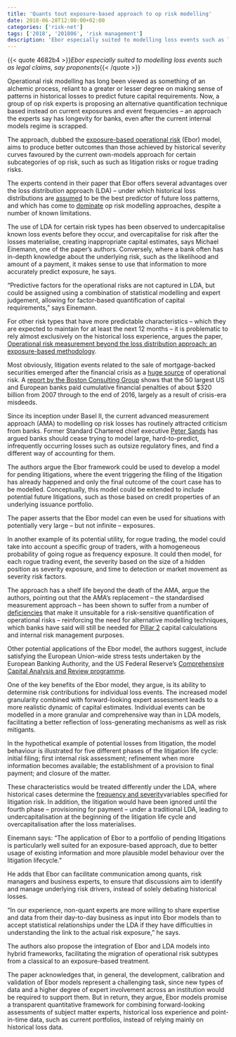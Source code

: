 ```yaml
---
title: 'Quants tout exposure-based approach to op risk modelling'
date: 2018-06-28T12:00:00+02:00
categories: ['risk-net']
tags: ['2018', '201806', 'risk management']
description: 'Ebor especially suited to modelling loss events such as legal claims, say proponents'
---
```


{{< quote 4682b4 >}}_Ebor especially suited to modelling loss events such as legal claims, say proponents_{{< /quote >}}

Operational risk modelling has long been viewed as something of an alchemic process, reliant to a greater or lesser degree on making sense of patterns in historical losses to predict future capital requirements. Now, a group of op risk experts is proposing an alternative quantification technique based instead on current exposures and event frequencies – an approach the experts say has longevity for banks, even after the current internal models regime is scrapped.

The approach, dubbed the [exposure-based operational risk](https://www.risk.net/journal-of-operational-risk/5603216/operational-risk-measurement-beyond-the-loss-distribution-approach-an-exposure-based-methodology) (Ebor) model, aims to produce better outcomes than those achieved by historical severity curves favoured by the current own-models approach for certain subcategories of op risk, such as such as litigation risks or rogue trading risks.

The experts contend in their paper that Ebor offers several advantages over the loss distribution approach (LDA) – under which historical loss distributions are [assumed](http://www.risk.net/risk-management/5712301/has-op-risk-capital-peaked-for-us-banks) to be the best predictor of future loss patterns, and which has come to [dominate](http://www.risk.net/comment/5362691/how-to-save-op-risk-modelling) op risk modelling approaches, despite a number of known limitations.

The use of LDA for certain risk types has been observed to undercapitalise known loss events before they occur, and overcapitalise for risk after the losses materialise, creating inappropriate capital estimates, says Michael Einemann, one of the paper’s authors. Conversely, where a bank often has in-depth knowledge about the underlying risk, such as the likelihood and amount of a payment, it makes sense to use that information to more accurately predict exposure, he says.

“Predictive factors for the operational risks are not captured in LDA, but could be assigned using a combination of statistical modelling and expert judgement, allowing for factor-based quantification of capital requirements,” says Einemann.

For other risk types that have more predictable characteristics – which they are expected to maintain for at least the next 12 months – it is problematic to rely almost exclusively on the historical loss experience, argues the paper, [Operational risk measurement beyond the loss distribution approach: an exposure-based methodology](https://www.risk.net/journal-of-operational-risk/5603216/operational-risk-measurement-beyond-the-loss-distribution-approach-an-exposure-based-methodology).

Most obviously, litigation events related to the sale of mortgage-backed securities emerged after the financial crisis as a [huge source](https://www.risk.net/topics/mortgage-backed-securities-mbs) of operational risk. A [report by the Boston Consulting Group](http://image-src.bcg.com/BCG_COM/BCG-Staying-the-Course-in-Banking-Mar-2017_tcm9-146794.pdf) shows that the 50 largest US and European banks paid cumulative financial penalties of about $320 billion from 2007 through to the end of 2016, largely as a result of crisis-era misdeeds.

Since its inception under Basel II, the current advanced measurement approach (AMA) to modelling op risk losses has routinely attracted criticism from banks. Former Standard Chartered chief executive [Peter Sands](http://www.risk.net/risk-management/operational-risk/4538321/scrap-absurd-op-risk-rwa-framework-says-sands) has argued banks should cease trying to model large, hard-to-predict, infrequently occurring losses such as outsize regulatory fines, and find a different way of accounting for them.

The authors argue the Ebor framework could be used to develop a model for pending litigations, where the event triggering the filing of the litigation has already happened and only the final outcome of the court case has to be modelled. Conceptually, this model could be extended to include potential future litigations, such as those based on credit properties of an underlying issuance portfolio.

The paper asserts that the Ebor model can even be used for situations with potentially very large – but not infinite – exposures.

In another example of its potential utility, for rogue trading, the model could take into account a specific group of traders, with a homogeneous probability of going rogue as frequency exposure. It could then model, for each rogue trading event, the severity based on the size of a hidden position as severity exposure, and time to detection or market movement as severity risk factors.

The approach has a shelf life beyond the death of the AMA, argue the authors, pointing out that the AMA’s replacement – the standardised measurement approach – has been shown to suffer from a number of [deficiencies](http://www.risk.net/risk/news/2479988/sma-s-data-shortfalls-make-op-risk-review-a-must) that make it unsuitable for a risk-sensitive quantification of operational risks – reinforcing the need for alternative modelling techniques, which banks have said will still be needed for [Pillar 2](http://www.risk.net/risk-management/5403881/op-risk-modelling-to-survive-move-to-sma) capital calculations and internal risk management purposes.

Other potential applications of the Ebor model, the authors suggest, include satisfying the European Union-wide stress tests undertaken by the European Banking Authority, and the US Federal Reserve’s [Comprehensive Capital Analysis and Review programme](https://www.risk.net/topics/comprehensive-capital-analysis-and-review-ccar).

One of the key benefits of the Ebor model, they argue, is its ability to determine risk contributions for individual loss events. The increased model granularity combined with forward-looking expert assessment leads to a more realistic dynamic of capital estimates. Individual events can be modelled in a more granular and comprehensive way than in LDA models, facilitating a better reflection of loss-generating mechanisms as well as risk mitigants.

In the hypothetical example of potential losses from litigation, the model behaviour is illustrated for five different phases of the litigation life cycle: initial filing; first internal risk assessment; refinement when more information becomes available; the establishment of a provision to final payment; and closure of the matter.

These characteristics would be treated differently under the LDA, where historical cases determine the [frequency and severity](http://www.risk.net/risk-management/5712301/has-op-risk-capital-peaked-for-us-banks)variables specified for litigation risk. In addition, the litigation would have been ignored until the fourth phase – provisioning for payment – under a traditional LDA, leading to undercapitalisation at the beginning of the litigation life cycle and overcapitalisation after the loss materialises.

Einemann says: “The application of Ebor to a portfolio of pending litigations is particularly well suited for an exposure-based approach, due to better usage of existing information and more plausible model behaviour over the litigation lifecycle.”

He adds that Ebor can facilitate communication among quants, risk managers and business experts, to ensure that discussions aim to identify and manage underlying risk drivers, instead of solely debating historical losses.

“In our experience, non-quant experts are more willing to share expertise and data from their day-to-day business as input into Ebor models than to accept statistical relationships under the LDA if they have difficulties in understanding the link to the actual risk exposure,” he says.

The authors also propose the integration of Ebor and LDA models into hybrid frameworks, facilitating the migration of operational risk subtypes from a classical to an exposure-based treatment.

The paper acknowledges that, in general, the development, calibration and validation of Ebor models represent a challenging task, since new types of data and a higher degree of expert involvement across an institution would be required to support them. But in return, they argue, Ebor models promise a transparent quantitative framework for combining forward-looking assessments of subject matter experts, historical loss experience and point-in-time data, such as current portfolios, instead of relying mainly on historical loss data.

